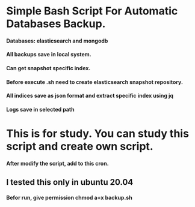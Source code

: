 # Simple Bash Script For Automatic Databases Backup.
#### Databases: elasticsearch and mongodb
#### All backups save in local system.
#### Can get snapshot specific index. 
#### Before execute .sh need to create elasticsearch snapshot repository.
#### All indices save as json format and extract specific index using jq
#### Logs save in selected path
# This is for study. You can study this script and create own script.
#### After modify the script, add to this cron.
## I tested this only in ubuntu 20.04
#### Befor run, give permission chmod a+x backup.sh
